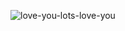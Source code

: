 
![love-you-lots-love-you](https://github.com/user-attachments/assets/8da934c4-0e3d-4999-967b-e528ac37cf59)
